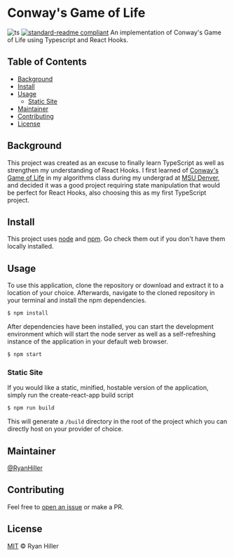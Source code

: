 # Conway's Game of Life
![ts](https://badgen.net/badge/Built%20With/TypeScript/blue) [![standard-readme compliant](https://img.shields.io/badge/readme%20style-standard-brightgreen.svg?style=flat-square)](https://github.com/RichardLitt/standard-readme)
An implementation of Conway's Game of Life using Typescript and React Hooks.

## Table of Contents
- [Background](#background)
- [Install](#install)
- [Usage](#usage)
	- [Static Site](#static-site)
- [Maintainer](#maintainer)
- [Contributing](#contributing)
- [License](#license)

## Background

This project was created as an excuse to finally learn TypeScript as well as strengthen my understanding of React Hooks. I first learned of [Conway's Game of Life](https://en.wikipedia.org/wiki/Conway%27s_Game_of_Life) in my algorithms class during my undergrad at [MSU Denver](https://www.msudenver.edu/), and decided it was a good project requiring state manipulation that would be perfect for React Hooks, also choosing this as my first TypeScript project.

## Install

This project uses [node](http://nodejs.org) and [npm](https://npmjs.com). Go check them out if you don't have them locally installed.

## Usage

To use this application, clone the repository or download and extract it to a location of your choice. Afterwards, navigate to the cloned repository in your terminal and install the npm dependencies.

```sh
$ npm install
```

After dependencies have been installed, you can start the development environment which will start the node server as well as a self-refreshing instance of the application in your default web browser.

```sh
$ npm start
```

### Static Site

If you would like a static, minified, hostable version of the application, simply run the create-react-app build script

```sh
$ npm run build
```

This will generate a `/build` directory in the root of the project which you can directly host on your provider of choice.

## Maintainer

[@RyanHiller](https://github.com/RyanHiller)

## Contributing

Feel free to [open an issue](https://github.com/RyanHiller/Game-of-Life-TS/issues/new) or make a PR.

## License

[MIT](LICENSE) © Ryan Hiller